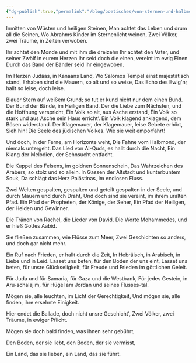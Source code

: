 ```yaml
---
{"dg-publish":true,"permalink":"/blog/poetisches/von-sternen-und-halbmonden/"}
---
```


Inmitten von Wüsten und heiligen Steinen,
Man achtet das Leben und drum all die Seinen,
Wo Abrahms Kinder im Sternenlicht weinen,
Zwei Völker, zwei Träume, in Zeiten verwoben.

Ihr achtet den Monde und mit ihm die dreizehn
Ihr achtet den Vater, und seiner Zwölf in eurem Herzen
Ihr seid doch die einen, vereint im ewig Einen
Durch das Band der Bänder seid ihr eingewoben.

Im Herzen Judäas, in Kanaans Land,
Wo Salomos Tempel einst majestätisch stand,
Erhaben sind die Mauern, so alt und so weise,
Das Echo des Ewig'n; hallt so leise, doch leise.

Blauer Stern auf weißem Grund; so tut er kund
nicht nur dem einen Bund.
Der Bund der Bände, im Heiligen Band.
Der die Liebe zum Nächsten, und die Hoffnung verspricht,
Ein Volk so alt, aus Asche erstand,
Ein Volk so stark und aus Asche sein Haus erricht’.
Ein Volk klagend anklagend, dem Bösen widerstand.
Der Klagemauer, der Klagemauer, leise Gebete erhört,
Sieh hin! Die Seele des jüdischen Volkes. Wie sie weit emporfährt!

Und doch, in der Ferne, am Horizonte weht,
Die Fahne vom Halbmond, der niemals untergeht.
Das Lied von Al-Quds, es hallt durch die Nacht,
Ein Klang der Melodien, der Sehnsucht entfacht.

Die Kuppel des Felsens, im goldnen Sonnenschein,
Das Wahrzeichen des Arabers, so stolz und so allein.
In Gassen der Altstadt und kunterbuntem Souk,
Da schlägt das Herz Palästinas, im endlosen Fluss.

Zwei Welten gespalten, gespalten und geteilt
gespalten in der Seele, und durch Mauern und durch Draht,
Und doch sind sie vereint, im ihrem uralten Pfad.
Ein Pfad der Propheten, der Könige, der Seher,
Ein Pfad der Heiligen, der Helden und Gewinner.

Die Tränen von Rachel,
die Lieder von David.
Die Worte Mohammedes,
und er hieß Gottes Aabid.

Sie fließen zusammen, wie Flüsse zum Meer,
Zwei Geschichten so anders, und doch gar nicht mehr.

Ein Ruf nach Frieden, er hallt durch die Zeit,
In Hebräisch, in Arabisch, in Liebe und in Leid.
Lasset uns beten, für den Boden der uns eint,
Lasset uns beten, für unsre Glückseligkeit,
für Freude und Frieden im göttlichen Geleit.

Für Juda und für Samaria, für Gaza und die Westbank,
Für jedes Gestein, in Aru-schalajim,
für Hügel am Jordan und seines Flusses-tal.

Mögen sie, alle leuchten, im Licht der Gerechtigkeit,
Und mögen sie, alle finden, ihre ersehnte Einigkeit.

Hier endet die Ballade,
doch nicht unsre Geschicht',
Zwei Völker, zwei Träume,
in ewiger Pflicht.

Mögen sie doch bald finden,
was ihnen sehr gebührt,

Den Boden, der sie liebt,
den Boden, der sie vermisst, 

Ein Land, das sie lieben,
ein Land, das sie führt.